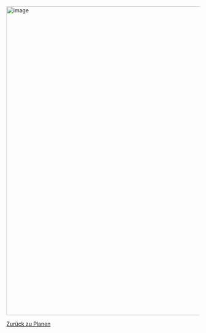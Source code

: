  <img width="806" alt="image" src="https://github.com/LeonaIstrefi/BLJ2023_TR_Leo-Kar-And-Ada/assets/145564029/169f27d1-e5be-42c5-a1f8-959b7c4f82a3">

 <br>

 [Zurück zu Planen](Planen.md)
